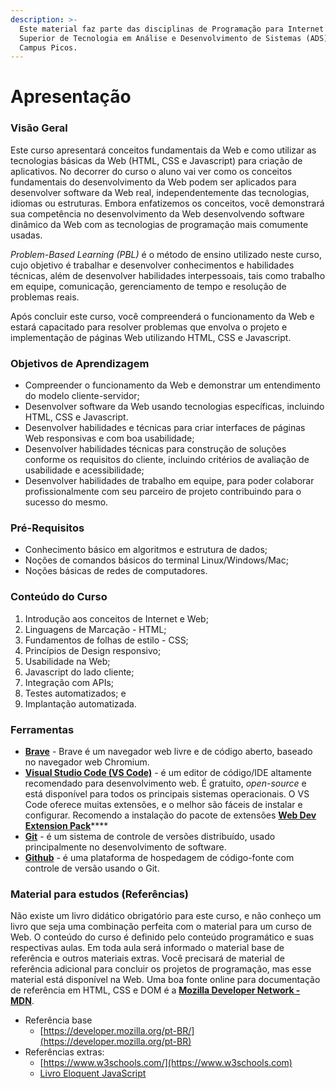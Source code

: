 ```yaml
---
description: >-
  Este material faz parte das disciplinas de Programação para Internet do Curso
  Superior de Tecnologia em Análise e Desenvolvimento de Sistemas (ADS) do IFPI
  Campus Picos.
---
```


# Apresentação

### Visão Geral

Este curso apresentará conceitos fundamentais da Web e como utilizar as tecnologias básicas da Web \(HTML, CSS e Javascript\) para criação de aplicativos. No decorrer do curso o aluno vai ver como os conceitos fundamentais do desenvolvimento da Web podem ser aplicados para desenvolver software da Web real, independentemente das tecnologias, idiomas ou estruturas. Embora enfatizemos os conceitos, você demonstrará sua competência no desenvolvimento da Web desenvolvendo software dinâmico da Web com as tecnologias de programação mais comumente usadas.

_Problem-Based Learning \(PBL\)_ é o método de ensino utilizado neste curso, cujo objetivo é trabalhar e desenvolver conhecimentos e habilidades técnicas, além de desenvolver habilidades interpessoais, tais como trabalho em equipe, comunicação, gerenciamento de tempo e resolução de problemas reais.

Após concluir este curso, você compreenderá o funcionamento da Web e estará capacitado para resolver problemas que envolva o projeto e implementação de páginas Web utilizando HTML, CSS e Javascript.

### Objetivos de Aprendizagem

* Compreender o funcionamento da Web e demonstrar um entendimento do modelo cliente-servidor;
* Desenvolver software da Web usando tecnologias específicas, incluindo HTML, CSS e Javascript.
* Desenvolver habilidades e técnicas para criar interfaces de páginas Web responsivas e com boa usabilidade;
* Desenvolver habilidades técnicas para construção de soluções conforme os requisitos do cliente, incluindo critérios de avaliação de usabilidade e acessibilidade;
* Desenvolver habilidades de trabalho em equipe, para poder colaborar profissionalmente com seu parceiro de projeto contribuindo para o sucesso do mesmo.

### Pré-Requisitos

* Conhecimento básico em algoritmos e estrutura de dados;
* Noções de comandos básicos do terminal Linux/Windows/Mac;
* Noções básicas de redes de computadores.

### Conteúdo do Curso

1. Introdução aos conceitos de Internet e Web;
2. Linguagens de Marcação - HTML;
3. Fundamentos de folhas de estilo - CSS;
4. Princípios de Design responsivo;
5. Usabilidade na Web;
6. Javascript do lado cliente;
7. Integração com APIs;
8. Testes automatizados; e
9. Implantação automatizada.

### Ferramentas

* [**Brave**](https://brave.com/) - Brave é um navegador web livre e de código aberto, baseado no navegador web Chromium.
* [**Visual Studio Code \(VS Code\)**](https://code.visualstudio.com/) - é um editor de código/IDE altamente recomendado para desenvolvimento web. É gratuito, _open-source_ e está disponível para todos os principais sistemas operacionais. O VS Code oferece muitas extensões, e o melhor são fáceis de instalar e configurar. Recomendo a instalação do pacote de extensões [**Web Dev Extension Pack**](https://marketplace.visualstudio.com/items?itemName=jesielviana.web-dev-extension-pack)\*\*\*\*
* [**Git**](https://git-scm.com/) - é um sistema de controle de versões distribuído, usado principalmente no desenvolvimento de software.
* [**Github**](https://github.com/) - é uma plataforma de hospedagem de código-fonte com controle de versão usando o Git.

### Material para estudos \(Referências\)

Não existe um livro didático obrigatório para este curso, e não conheço um livro que seja uma combinação perfeita com o material para um curso de Web. O conteúdo do curso é definido pelo conteúdo programático e suas respectivas aulas. Em toda aula será informado o material base de referência e outros materiais extras. Você precisará de material de referência adicional para concluir os projetos de programação, mas esse material está disponível na Web. Uma boa fonte online para documentação de referência em HTML, CSS e DOM é a [**Mozilla Developer Network - MDN**](https://developer.mozilla.org/pt-BR/).

* Referência base
  * [https://developer.mozilla.org/pt-BR/](https://developer.mozilla.org/pt-BR)
* Referências extras:
  * [https://www.w3schools.com/](https://www.w3schools.com)
  * [Livro Eloquent JavaScript](https://braziljs.github.io/eloquente-javascript/)

